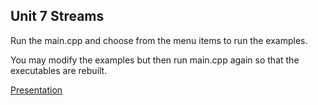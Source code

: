 ## Unit 7 Streams

Run the main.cpp and choose from the menu items to run the examples.

You may modify the examples but then run main.cpp again so that the executables are rebuilt.


[Presentation](Presentation/index.html)
